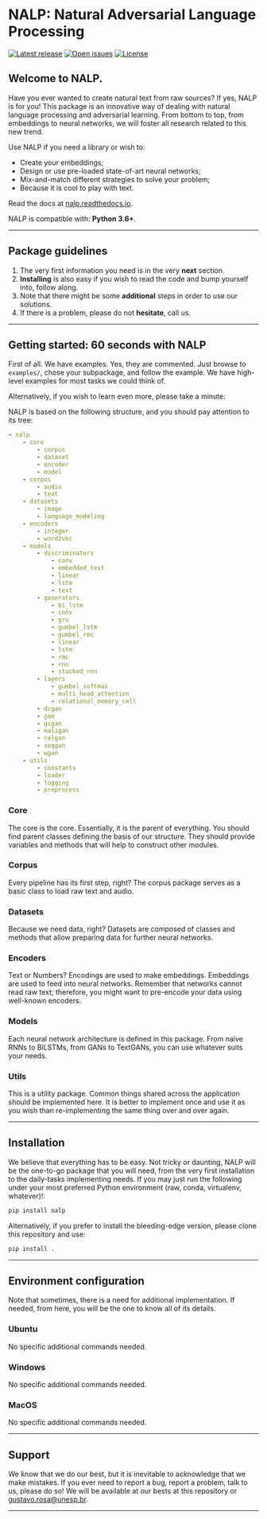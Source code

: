 # NALP: Natural Adversarial Language Processing

[![Latest release](https://img.shields.io/github/release/gugarosa/nalp.svg)](https://github.com/gugarosa/nalp/releases)
[![Open issues](https://img.shields.io/github/issues/gugarosa/nalp.svg)](https://github.com/gugarosa/nalp/issues)
[![License](https://img.shields.io/github/license/gugarosa/nalp.svg)](https://github.com/gugarosa/nalp/blob/master/LICENSE)

## Welcome to NALP.

Have you ever wanted to create natural text from raw sources? If yes, NALP is for you! This package is an innovative way of dealing with natural language processing and adversarial learning. From bottom to top, from embeddings to neural networks, we will foster all research related to this new trend.

Use NALP if you need a library or wish to:

* Create your embeddings;
* Design or use pre-loaded state-of-art neural networks;
* Mix-and-match different strategies to solve your problem;
* Because it is cool to play with text.

Read the docs at [nalp.readthedocs.io](https://nalp.readthedocs.io).

NALP is compatible with: **Python 3.6+**.

---

## Package guidelines

1. The very first information you need is in the very **next** section.
2. **Installing** is also easy if you wish to read the code and bump yourself into, follow along.
3. Note that there might be some **additional** steps in order to use our solutions.
4. If there is a problem, please do not **hesitate**, call us.

---

## Getting started: 60 seconds with NALP

First of all. We have examples. Yes, they are commented. Just browse to `examples/`, chose your subpackage, and follow the example. We have high-level examples for most tasks we could think of.

Alternatively, if you wish to learn even more, please take a minute:

NALP is based on the following structure, and you should pay attention to its tree:

```yaml
- nalp
    - core
        - corpus
        - dataset
        - encoder
        - model
    - corpus
        - audio
        - text
    - datasets
        - image
        - language_modeling
    - encoders
        - integer
        - word2vec
    - models
        - discriminators
            - conv
            - embedded_text
            - linear
            - lstm
            - text
        - generators
            - bi_lstm
            - conv
            - gru
            - gumbel_lstm
            - gumbel_rmc
            - linear
            - lstm
            - rmc
            - rnn
            - stacked_rnn
        - layers
            - gumbel_softmax
            - multi_head_attention
            - relational_memory_cell
        - dcgan
        - gan
        - gsgan
        - maligan
        - relgan
        - seqgan
        - wgan
    - utils
        - constants
        - loader
        - logging
        - preprocess
```

### Core

The core is the core. Essentially, it is the parent of everything. You should find parent classes defining the basis of our structure. They should provide variables and methods that will help to construct other modules.

### Corpus

Every pipeline has its first step, right? The corpus package serves as a basic class to load raw text and audio.

### Datasets

Because we need data, right? Datasets are composed of classes and methods that allow preparing data for further neural networks.

### Encoders

Text or Numbers? Encodings are used to make embeddings. Embeddings are used to feed into neural networks. Remember that networks cannot read raw text; therefore, you might want to pre-encode your data using well-known encoders.

### Models

Each neural network architecture is defined in this package. From naïve RNNs to BiLSTMs, from GANs to TextGANs, you can use whatever suits your needs.

### Utils

This is a utility package. Common things shared across the application should be implemented here. It is better to implement once and use it as you wish than re-implementing the same thing over and over again.

---

## Installation

We believe that everything has to be easy. Not tricky or daunting, NALP will be the one-to-go package that you will need, from the very first installation to the daily-tasks implementing needs. If you may just run the following under your most preferred Python environment (raw, conda, virtualenv, whatever)!:

```bash
pip install nalp
```

Alternatively, if you prefer to install the bleeding-edge version, please clone this repository and use:

```bash
pip install .
```

---

## Environment configuration

Note that sometimes, there is a need for additional implementation. If needed, from here, you will be the one to know all of its details.

### Ubuntu

No specific additional commands needed.

### Windows

No specific additional commands needed.

### MacOS

No specific additional commands needed.

---

## Support

We know that we do our best, but it is inevitable to acknowledge that we make mistakes. If you ever need to report a bug, report a problem, talk to us, please do so! We will be available at our bests at this repository or gustavo.rosa@unesp.br.

---
